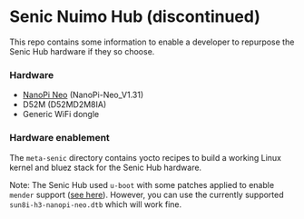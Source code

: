 # Senic Nuimo Hub (discontinued)

This repo contains some information to enable a developer to repurpose the Senic Hub hardware if they so choose.

### Hardware
- [NanoPi Neo](http://www.nanopi.org/NanoPi-NEO_Feature.html) (NanoPi-Neo_V1.31)
- D52M (D52MD2M8IA)
- Generic WiFi dongle

### Hardware enablement
The `meta-senic` directory contains yocto recipes to build a working Linux kernel and bluez stack for the Senic Hub hardware.

Note: The Senic Hub used `u-boot` with some patches applied to enable `mender` support ([see here](https://github.com/getsenic/u-boot/tree/senic/v2017.09)). However, you can use the currently supported `sun8i-h3-nanopi-neo.dtb` which will work fine.